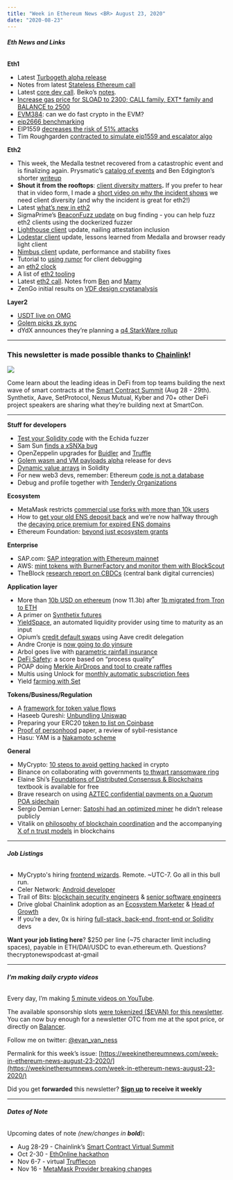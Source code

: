 ```yaml
---
title: "Week in Ethereum News <BR> August 23, 2020"
date: "2020-08-23"
---
```


###### **Eth News and Links**

**Eth1**

- Latest [Turbogeth alpha release](https://github.com/ledgerwatch/turbo-geth/releases/tag/v2020.08.03-alpha)
- Notes from latest [Stateless Ethereum call](https://ethresear.ch/t/stateless-ethereum-call-8-digest/7869)
- Latest [core dev call](https://youtu.be/q6bIeSu7r9o?t=235). Beiko’s [notes](https://twitter.com/TimBeiko/status/1296808958842122245).
- [Increase gas price for SLOAD to 2300; CALL family, EXT\* family and BALANCE to 2500](https://notes.ethereum.org/@vbuterin/BkrNbeAfD)
- [EVM384](https://notes.ethereum.org/@axic/evm384): can we do fast crypto in the EVM?
- [eip2666 benchmarking](https://github.com/ethereum/pm/issues/200#issuecomment-678115862)
- EIP1559 [decreases the risk of 51% attacks](https://medium.com/@MicahZoltu/eip-1559-51-attacks-should-you-live-in-fear-d817be3759dc)
- Tim Roughgarden [contracted to simulate eip1559 and escalator algo](https://d24n.org/tim-roughgarden-will-work-on-eip-1559/)

**Eth2**

- This week, the Medalla testnet recovered from a catastrophic event and is finalizing again. Prysmatic’s [catalog of events](https://medium.com/prysmatic-labs/eth2-medalla-testnet-incident-f7fbc3cc934a) and Ben Edgington’s shorter [writeup](https://hackmd.io/@benjaminion/eth2_news/https%3A%2F%2Fhackmd.io%2F%40benjaminion%2Fwnie2_200817)
- **Shout it from the rooftops**: [client diversity matters](https://blog.ethereum.org/2020/08/21/validated-why-client-diversity-matters/)**.** If you prefer to hear that in video form, I made a [short video on why the incident shows](https://youtu.be/dEYzsolkxd0) we need client diversity (and why the incident is great for eth2!)
- Latest [what’s new in eth2](https://hackmd.io/@benjaminion/eth2_news/https%3A%2F%2Fhackmd.io%2F%40benjaminion%2Fwnie2_200822)
- SigmaPrime’s [BeaconFuzz update](https://blog.sigmaprime.io/beacon-fuzz-07.html) on bug finding - you can help fuzz eth2 clients using the dockerized fuzzer
- [Lighthouse client](https://lighthouse.sigmaprime.io/update-28.html) update, nailing attestation inclusion
- [Lodestar client](https://medium.com/@colinrileyschwarz/lodestar-medalla-update-59865a5cce1a) update, lessons learned from Medalla and browser ready light client
- [Nimbus client](https://our.status.im/medalla-update-august-21/) update, performance and stability fixes
- Tutorial to [using rumor](https://notes.ethereum.org/@protolambda/rumor-tutorial) for client debugging
- an [eth2 clock](https://stokes.io/eth2-dashboard)
- A list of [eth2 tooling](https://notes.ethereum.org/@protolambda/eth2_tooling)
- Latest [eth2 call](https://youtu.be/g3fKTfBXArU?t=272). Notes from [Ben](https://hackmd.io/@benjaminion/S1b2sJhzv) and [Mamy](https://gist.github.com/mratsim/370f96bd0e50f3bc8bce4a7e4010f887)
- ZenGo initial results on [VDF design cryptanalysis](https://zengo.com/vdf-alliance-zengo-secure-eth-2-design/)

**Layer2**

- [USDT live on OMG](https://tether.to/tether-usdt-integration-live-on-omg-network/)
- [Golem picks zk sync](https://blog.golemproject.net/zksync/)
- dYdX announces they’re planning a [q4 StarkWare rollup](https://integral.dydx.exchange/scaling-with-starkware/)

* * *

### **This newsletter is made possible thanks to [Chainlink](https://chain.link/)!**

![](https://weekinethereumnews.com/wp-content/uploads/2020/05/FE39n5_g-1.png)

Come learn about the leading ideas in DeFi from top teams building the next wave of smart contracts at the [Smart Contract Summit](https://www.smartcontractsummit.io/?utm_campaign=SmartCon-general&utm_medium=banner&utm_source=weekinethereumnews) (Aug 28 - 29th). Synthetix, Aave, SetProtocol, Nexus Mutual, Kyber and 70+ other DeFi project speakers are sharing what they’re building next at SmartCon.

* * *

**Stuff for developers**

- [Test your Solidity code](https://blog.trailofbits.com/2020/08/17/using-echidna-to-test-a-smart-contract-library) with the Echida fuzzer
- Sam Sun [finds a xSNXa bug](https://medium.com/xtoken/xsnxa-false-start-post-mortem-f26a7a735383)
- OpenZeppelin upgrades for [Buidler](https://forum.openzeppelin.com/t/openzeppelin-buidler-upgrades/3580) and [Truffle](https://forum.openzeppelin.com/t/openzeppelin-truffle-upgrades/3579)
- [Golem wasm and VM payloads alpha](https://blog.golemproject.net/alpha-reveal-new-golem/) release for devs
- [Dynamic value arrays](https://www.linkedin.com/pulse/dynamic-value-arrays-solidity-julian-goddard/) in Solidity
- For new web3 devs, remember: Ethereum [code is not a database](https://hackernoon.com/smart-contracts-are-not-databases-t43532qc)
- Debug and profile together with [Tenderly Organizations](https://blog.tenderly.co/tenderly-organizations/)

**Ecosystem**

- MetaMask restricts [commercial use forks with more than 10k users](https://medium.com/metamask/evolving-our-license-for-the-next-wave-of-metamask-users-81b0b494c09a)
- How to [get your old ENS deposit back](https://medium.com/the-ethereum-name-service/how-to-get-back-an-old-deposit-1e2b1767b930) and we’re now halfway through the [decaying price premium for expired ENS domains](https://medium.com/the-ethereum-name-service/halfway-through-the-decaying-price-premium-after-releasing-280k-names-analysis-414452cd51e)
- Ethereum Foundation: [beyond just ecosystem grants](https://blog.ethereum.org/2020/08/19/esp-beyond-grants/)

**Enterprise**

- SAP.com: [SAP integration with Ethereum mainnet](https://blogs.sap.com/2020/08/21/sap-integration-with-ethereum-mainnet/)
- AWS: [mint tokens with BurnerFactory and monitor them with BlockScout](https://aws.amazon.com/blogs/awsmarketplace/build-and-monitor-custom-ethereum-tokens-with-blockscout-from-aws-marketplace/)
- TheBlock [research report on CBDCs](https://www.theblockcrypto.com/post/75022/a-global-look-at-central-bank-digital-currencies-full-research-report) (central bank digital currencies)

**Application layer**

- More than [10b USD on ethereum](https://usdonethereum.com/) (now 11.3b) after [1b migrated from Tron to ETH](https://www.theblockcrypto.com/linked/75411/tether-1-billion-usdt-tron-ethereum-blockchain)
- A primer on [Synthetix futures](https://blog.synthetix.io/synthetic-futures-primer/)
- [YieldSpace](https://twitter.com/yield/status/1296143989444423681), an automated liquidity provider using time to maturity as an input
- Opium’s [credit default swaps](https://medium.com/opium-network/first-credit-default-swap-on-aave-credit-delegation-launched-5e3efc961317) using Aave credit delegation
- Andre Cronje is [now going to do yinsure](https://medium.com/iearn/yinsure-finance-a-new-insurance-primitive-77d5d4217896)
- Arbol goes live with [parametric rainfall insurance](https://www.arbolmarket.com/businesses-and-farmers-can-now-hedge-weather-risk-through-the-arbol-platform-and-chainlink-data/)
- [DeFi Safety](https://defisafety.com/elementor-255/): a score based on “process quality”
- POAP doing [Merkle AirDrops and tool to create raffles](https://medium.com/poap/poap-recap-h1-2020-fb71af56ecd7)
- Multis using Unlock for [monthly automatic subscription fees](https://multis.co/post/how-multis-automates-monthly-subscription-fees-using-unlock-protocol)
- Yield [farming with Set](https://medium.com/set-protocol/yield-farming-deep-dive-532a14cb4022)

**Tokens/Business/Regulation**

- A [framework for token value flows](https://bankless.substack.com/p/a-framework-for-token-value-flows)
- Haseeb Qureshi: [Unbundling Uniswap](https://medium.com/dragonfly-research/unbundling-uniswap-the-future-of-on-chain-market-making-1c7d6948d570)
- Preparing your ERC20 [token to list on Coinbase](https://blog.coinbase.com/securing-an-erc-20-token-for-launch-on-coinbase-68313652768f)
- [Proof of personhood](https://arxiv.org/pdf/2008.05300.pdf) paper, a review of sybil-resistance
- Hasu: YAM is a [Nakamoto scheme](https://insights.deribit.com/market-research/why-yam-is-a-nakamoto-scheme/)

**General**

- MyCrypto: [10 steps to avoid getting hacked](https://medium.com/mycrypto/the-10-best-things-you-can-do-to-not-lose-your-crypto-dba4f5c05c7) in crypto
- Binance on collaborating with governments [to thwart ransomware ring](https://www.binance.com/en/blog/421499824684900882/The-Bulletproof-Exchanger-Project-How-Binance-Helped-Take-Down-a-Cybercriminal-Group-Laundering-$42M)
- Elaine Shi’s [Foundations of Distributed Consensus & Blockchains](https://twitter.com/ElaineRShi/status/1295411007393796099) textbook is available for free
- Brave research on using [AZTEC confidential payments on a Quorum POA sidechain](https://brave.com/themis-smart-contracts-and-sidechains/)
- Sergio Demian Lerner: [Satoshi had an optimized miner](https://bitslog.com/2020/08/22/the-patoshi-mining-machine/) he didn’t release publicly
- Vitalik on [philosophy of blockchain coordination](https://vitalik.ca/general/2020/08/17/philosophy.html) and the accompanying [X of n trust models](https://vitalik.ca/general/2020/08/20/trust.html) in blockchains

* * *

###### **Job Listings**

- MyCrypto's hiring [frontend wizards](https://mycrypto.bamboohr.com/jobs/view.php?id=22&source=aWQ9Ng%3D%3D…). Remote. ~UTC-7. Go all in this bull run.
- Celer Network: [Android developer](https://www.celer.network/career.html)
- Trail of Bits: [blockchain security engineers](https://jobs.lever.co/trailofbits/4f459855-3299-462f-9e73-299a840d5baf) & [senior software engineers](https://jobs.lever.co/trailofbits/b9c65cdc-3fb9-4493-9073-73a4400f0e23)
- Drive global Chainlink adoption as an [Ecosystem Marketer](https://careers.smartcontract.com/o/marketing-director-ecosystem) & [Head of Growth](https://careers.smartcontract.com/o/head-of-growth)
- If you’re a dev, 0x is hiring [full-stack, back-end, front-end or Solidity](https://0x.org/about/jobs) devs

**Want your job listing here**? $250 per line (~75 character limit including spaces), payable in ETH/DAI/USDC to evan.ethereum.eth. Questions? thecryptonewspodcast at-gmail

* * *

###### **I’m making daily crypto videos**

Every day, I’m making [5 minute videos on YouTube](https://www.youtube.com/channel/UCHp-CVlamUCjl3z0KBivHmg).

The available sponsorship slots [were tokenized ($EVAN) for this newsletter](https://www.evanvanness.com/post/625741875743227904/evan-is-live-on-balancer). You can now buy enough for a newsletter OTC from me at the spot price, or directly on [Balancer](https://balancer.exchange/#/swap/ether/0x89E3aC6Dd69C15e9223BE7649025d6F68Dab1d6a).

Follow me on twitter: [@evan\_van\_ness](https://twitter.com/evan_van_ness)

Permalink for this week’s issue: [https://weekinethereumnews.com/week-in-ethereum-news-august-23-2020/](https://weekinethereumnews.com/week-in-ethereum-news-august-23-2020/)

Did you get **forwarded** this newsletter? **[Sign up](https://weekinethereum.substack.com/subscribe#about) to receive it weekly**

* * *

###### **Dates of Note**

Upcoming dates of note _(_new/changes in **bold**_)_**:**

- Aug 28-29 - Chainlink’s [Smart Contract Virtual Summit](https://www.smartcontractsummit.io/)
- Oct 2-30 - [EthOnline hackathon](https://www.ethonline.org/)
- Nov 6-7 - virtual [Trufflecon](https://www.trufflesuite.com/trufflecon2020)
- Nov 16 - [MetaMask Provider breaking changes](https://medium.com/metamask/breaking-changes-to-the-metamask-provider-its-happening-eebc91fff1a7)
